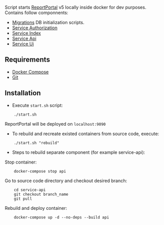 Script starts [ReportPortal](https://github.com/reportportal) v5 locally inside docker for dev purposes. Contains follow componnents:
- [Migrations](https://github.com/reportportal/migrations) DB initialization scripts.
- [Service Authorization](https://github.com/reportportal/service-authorization)
- [Service Index](https://github.com/reportportal/service-index/)
- [Service Api](https://github.com/reportportal/service-api/)
- [Service Ui](https://github.com/reportportal/service-ui/)

## Requirements
- [Docker Compose](https://docs.docker.com/compose/install/)
- [Git](https://git-scm.com/downloads)

## Installation
- Execute `start.sh` script:
```
    ./start.sh
```
ReportPortal will be deployed on `localhost:9090`

- To rebuild and recreate existed containers from source code, execute:
```
    ./start.sh "rebuild"
```
- Steps to rebuild separate component (for example service-api):

Stop container:
```
    docker-compose stop api
```
Go to source code directory and checkout desired branch:
```
    cd service-api
    git checkout branch_name
    git pull
``` 
Rebuild and deploy container:
```
    docker-compose up -d --no-deps --build api
```